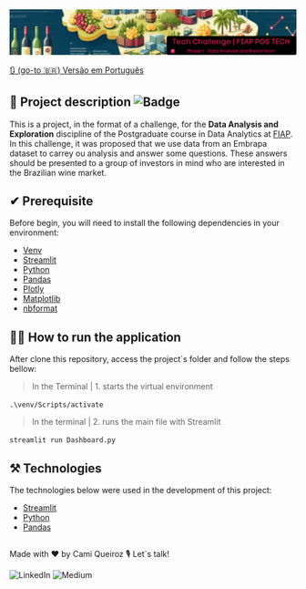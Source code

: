 <div align='center'>
<img src='img\headerEN.png' alt='Header image, generated by Edge Copilot'>
</div>

[🔃 (go-to 🇧🇷) Versão em Português](https://github.com/camimq/techChallenge_exporta_vinhos/blob/main/README_pt-BR.md)

## 📝 Project description ![Badge](https://img.shields.io/static/v1?label=license&message=MIT&color=0677B9)
This is a project, in the format of a challenge, for the **Data Analysis and Exploration** discipline of the Postgraduate course in Data Analytics at [FIAP](https://www.fiap.com.br/). In this challenge, it was proposed that we use data from an Embrapa dataset to carrey ou analysis and answer some questions. These answers should be presented to a group of investors in mind who are interested in the Brazilian wine market.

## ✔ Prerequisite

Before begin, you will need to install the following dependencies in your environment:

- [Venv](https://pypi.org/project/virtualenv/)
- [Streamlit](https://streamlit.io/)
- [Python](https://www.python.org/)
- [Pandas](https://pandas.pydata.org/)
- [Plotly](https://plotly.com/)
- [Matplotlib](https://matplotlib.org/)
- [nbformat](https://pypi.org/project/nbformat/)

## 👩‍💻 How to run the application

After clone this repository, access the project´s folder and follow the steps bellow:

> In the Terminal | 1. starts the virtual environment

`.\venv/Scripts/activate`

> In the terminal | 2. runs the main file with Streamlit

`streamlit run Dashboard.py`

## ⚒ Technologies

The technologies below were used in the development of this project:

- [Streamlit](https://streamlit.io/)
- [Python](https://www.python.org/)
- [Pandas](https://pandas.pydata.org/)

##

Made with ❤️ by Cami Queiroz 🎙 Let´s talk!

![LinkedIn](https://img.shields.io/badge/linkedin-%230077B5.svg?style=for-the-badge&logo=linkedin&logoColor=white&link=https://www.linkedin.com/in/camilaqueiroz)  ![Medium](https://img.shields.io/badge/Medium-12100E?style=for-the-badge&logo=medium&logoColor=white&https://medium.com/@camimq/)